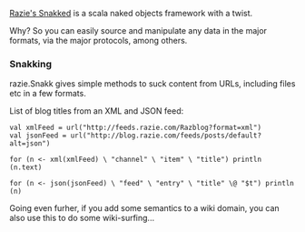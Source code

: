 
[Razie's Snakked](http://github.com/razie/snakked) is a scala naked objects framework with a twist.

Why? So you can easily source and manipulate any data in the major formats, via the major protocols, among others.


### Snakking

razie.Snakk gives simple methods to suck content from URLs, including files etc in a few formats.

List of blog titles from an XML and JSON feed:

    val xmlFeed = url("http://feeds.razie.com/Razblog?format=xml")
    val jsonFeed = url("http://blog.razie.com/feeds/posts/default?alt=json")

    for (n <- xml(xmlFeed) \ "channel" \ "item" \ "title") println (n.text)

    for (n <- json(jsonFeed) \ "feed" \ "entry" \ "title" \@ "$t") println (n)

Going even furher, if you add some semantics to a wiki domain, you can also use this to do some wiki-surfing...

